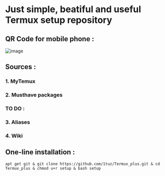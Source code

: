# Just simple, beatiful and useful Termux setup repository
## QR Code for mobile phone :
![image](https://user-images.githubusercontent.com/58532577/183144744-edfc4ca9-a3a1-4cc6-b844-93827777b684.png)
## Sources :
### 1. MyTemux
### 2. Musthave packages
### TO DO :
### 3. Aliases
### 4. Wiki
## One-line installation :
```
apt get git & git clone https://github.com/1tuz/Termux_plus.git & cd Termux_plus & chmod u+r setup & bash setup
```
